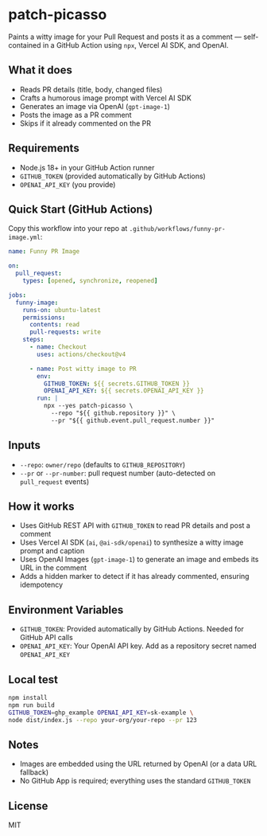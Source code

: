 # patch-picasso

Paints a witty image for your Pull Request and posts it as a comment — self-contained in a GitHub Action using `npx`, Vercel AI SDK, and OpenAI.

## What it does
- Reads PR details (title, body, changed files)
- Crafts a humorous image prompt with Vercel AI SDK
- Generates an image via OpenAI (`gpt-image-1`)
- Posts the image as a PR comment
- Skips if it already commented on the PR

## Requirements
- Node.js 18+ in your GitHub Action runner
- `GITHUB_TOKEN` (provided automatically by GitHub Actions)
- `OPENAI_API_KEY` (you provide)

## Quick Start (GitHub Actions)
Copy this workflow into your repo at `.github/workflows/funny-pr-image.yml`:

```yaml
name: Funny PR Image

on:
  pull_request:
    types: [opened, synchronize, reopened]

jobs:
  funny-image:
    runs-on: ubuntu-latest
    permissions:
      contents: read
      pull-requests: write
    steps:
      - name: Checkout
        uses: actions/checkout@v4

      - name: Post witty image to PR
        env:
          GITHUB_TOKEN: ${{ secrets.GITHUB_TOKEN }}
          OPENAI_API_KEY: ${{ secrets.OPENAI_API_KEY }}
        run: |
          npx --yes patch-picasso \
            --repo "${{ github.repository }}" \
            --pr "${{ github.event.pull_request.number }}"
```

## Inputs
- `--repo`: `owner/repo` (defaults to `GITHUB_REPOSITORY`)
- `--pr` or `--pr-number`: pull request number (auto-detected on `pull_request` events)

## How it works
- Uses GitHub REST API with `GITHUB_TOKEN` to read PR details and post a comment
- Uses Vercel AI SDK (`ai`, `@ai-sdk/openai`) to synthesize a witty image prompt and caption
- Uses OpenAI Images (`gpt-image-1`) to generate an image and embeds its URL in the comment
- Adds a hidden marker to detect if it has already commented, ensuring idempotency

## Environment Variables
- `GITHUB_TOKEN`: Provided automatically by GitHub Actions. Needed for GitHub API calls
- `OPENAI_API_KEY`: Your OpenAI API key. Add as a repository secret named `OPENAI_API_KEY`

## Local test
```bash
npm install
npm run build
GITHUB_TOKEN=ghp_example OPENAI_API_KEY=sk-example \
node dist/index.js --repo your-org/your-repo --pr 123
```

## Notes
- Images are embedded using the URL returned by OpenAI (or a data URL fallback)
- No GitHub App is required; everything uses the standard `GITHUB_TOKEN`

## License
MIT
